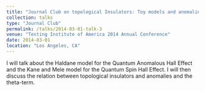 ```yaml
---
title: "Journal Club on topological Insulators: Toy models and anomalies"
collection: talks
type: "Journal Club"
permalink: /talks/2014-03-01-talk-3
venue: "Testing Institute of America 2014 Annual Conference"
date: 2014-03-01
location: "Los Angeles, CA"
---
```


I will talk about the Haldane model for the Quantum Anomalous Hall Effect and the Kane and Mele model for the Quantum Spin Hall Effect. I will then discuss the relation between topological insulators and anomalies and the theta-term. 
